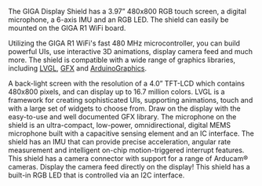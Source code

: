 <FeatureDescription>

The GIGA Display Shield has a 3.97” 480x800 RGB touch screen, a digital microphone, a 6-axis IMU and an RGB LED. The shield can easily be mounted on the GIGA R1 WiFi board.

Utilizing the GIGA R1 WiFi's fast 480 MHz microcontroller, you can build powerful UIs, use interactive 3D animations, display camera feed and much more. The shield is compatible with a wide range of graphics libraries, including [LVGL](https://github.com/lvgl/lvgl), [GFX](https://github.com/arduino-libraries/Arduino*GigaDisplay*GFX/) and [ArduinoGraphics](https://github.com/arduino-libraries/ArduinoGraphics/).

</FeatureDescription>

<FeatureList>

<Feature title="3.97” 480x800 RGB touch screen" image="configurability">
A back-light screen with the resolution of a 4.0” TFT-LCD which contains 480x800 pixels, and can display up to 16.7 million colors.
</Feature>

<Feature title="LVGL" image="configurability">
LVGL is a framework for creating sophisticated UIs, supporting animations, touch and with a large set of widgets to choose from.
<FeatureWrapper>
  <FeatureLink title="LVGL Guide" url="/tutorials/giga-display-shield/lvgl-guide"/>
</FeatureWrapper>
</Feature>

<Feature title="GFX" image="configurability">
Draw on the display with the easy-to-use and well documented GFX library.
<FeatureWrapper>
  <FeatureLink title="GFX Guide" url="/tutorials/giga-display-shield/gfx-guide"/>
</FeatureWrapper>
</Feature>

<Feature title="MP34DT06JTR Digital Microphone" image="microphone">
The microphone on the shield is an ultra-compact, low-power, omnidirectional, digital MEMS microphone built with a capacitive sensing element and an IC interface.
<FeatureWrapper>
  <FeatureLink title="Microphone Guide" url="/tutorials/giga-display-shield/microphone-tutorial"/>
</FeatureWrapper>
</Feature>

<Feature title="Bosch BMI270 6 Axis IMU" image="imu">
The shield has an IMU that can provide precise acceleration, angular rate measurement and intelligent on-chip motion-triggered interrupt features.
<FeatureWrapper>
  <FeatureLink title="IMU LVGL Guide" url="/tutorials/giga-display-shield/image-orientation"/>
</FeatureWrapper>
</Feature>

<Feature title="Camera Support" image="camera">
This shield has a camera connector with support for a range of Arducam® cameras. Display the camera feed directly on the display!
<FeatureWrapper>
  <FeatureLink title="Camera Guide" url="/tutorials/giga-display-shield/camera-tutorial"/>
</FeatureWrapper>
</Feature>

<Feature title="RGB" image="led">
This shield has a built-in RGB LED that is controlled via an I2C interface.
<FeatureWrapper>
  <FeatureLink title="RGB Docs" url="/tutorials/giga-display-shield/getting-started#rgb"/>
</FeatureWrapper>
</Feature>

</FeatureList>
